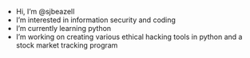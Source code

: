 - Hi, I’m @sjbeazell
- I’m interested in information security and coding
- I’m currently learning python
- I’m working on creating various ethical hacking tools in python and a stock market tracking program
